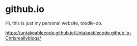 # github.io

Hi, this is just my personal website,
toodle-oo.

https://untakeablecode.github.io/Untakeablecode.github.io-Chrisreallyblogs/
